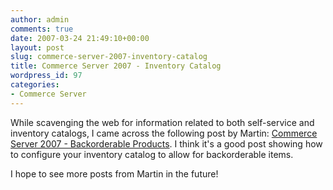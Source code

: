```yaml
---
author: admin
comments: true
date: 2007-03-24 21:49:10+00:00
layout: post
slug: commerce-server-2007-inventory-catalog
title: Commerce Server 2007 - Inventory Catalog
wordpress_id: 97
categories:
- Commerce Server
---
```


While scavenging the web for information related to both self-service and inventory catalogs, I came across the following post by Martin: [Commerce Server 2007 - Backorderable Products](http://blogs.conchango.com/martinrennie/archive/2007/03/08/Commerce-Server-2007-_2D00_-Backorderable-Products.aspx). I think it's a good post showing how to configure your inventory catalog to allow for backorderable items.




I hope to see more posts from Martin in the future!
